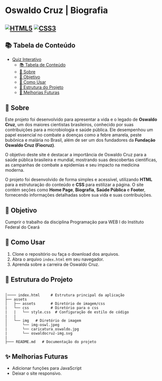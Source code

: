 # Oswaldo Cruz | Biografia

<!-- Project Shields -->

[![HTML5][html-image]][html-url]
[![CSS3][css-image]][css-url]
---

<!-- Table of Contents -->

## 📚 Tabela de Conteúdo

- [Quiz Interativo](#quiz-interativo)
  - [📚 Tabela de Conteúdo](#-tabela-de-conteúdo)
  - [📖 Sobre](#-sobre)
  - [🎯 Objetivo](#-objetivo)
  - [🚀 Como Usar](#-como-usar)
  - [📂 Estrutura do Projeto](#-estrutura-do-projeto)
  - [🚀 Melhorias Futuras](#-melhorias-futuras)


<!-- About Section -->

## 📖 Sobre

Este projeto foi desenvolvido para apresentar a vida e o legado de **Oswaldo Cruz**, um dos maiores cientistas brasileiros, conhecido por suas contribuições para a microbiologia e saúde pública. Ele desempenhou um papel essencial no combate a doenças como a febre amarela, peste bubônica e malária no Brasil, além de ser um dos fundadores da **Fundação Oswaldo Cruz (Fiocruz)**.

O objetivo deste site é destacar a importância de Oswaldo Cruz para a saúde pública brasileira e mundial, mostrando suas descobertas científicas, as campanhas de combate a epidemias e seu impacto na medicina moderna.

O projeto foi desenvolvido de forma simples e acessível, utilizando **HTML** para a estruturação do conteúdo e **CSS** para estilizar a página. O site contém seções como **Home Page**, **Biografia**, **Saúde Pública** e **Footer**, fornecendo informações detalhadas sobre sua vida e suas contribuições.


<!-- Objective Section -->

## 🎯 Objetivo

Cumprir o trabalho da disciplina Programação para WEB I do Instituto Federal do Ceará

<!-- Usage Section -->

## 🚀 Como Usar

1. Clone o repositório ou faça o download dos arquivos.
2. Abra o arquivo `index.html` em seu navegador.
3. Aprenda sobre a carreira de Oswaldo Cruz.


<!-- Project Structure Section -->

## 📂 Estrutura do Projeto

```plaintext

│──── index.html     # Estrutura principal da aplicação
├── assets
│   ├── assets       # Diretório de imagem/css
|   └── css          # Diretório para o css
|   |   └── style.css  # Configuração de estilo de código
|   | 
│   └── img   # Diretório de imagem   
│       └── img-oswl.jpeg
|       └── caricatura_oswaldo.jpg
|       └── oswaldocruz-img.svg   
|
├─── README.md   # Documentação do projeto

```

<!-- Future Improvements Section -->

## ✨ Melhorias Futuras

- Adicionar funções para JavaScript
- Deixar o site responsivo.

<!-- Shields Configuration -->

[html-image]: https://img.shields.io/badge/HTML5-%23E34F26.svg?style=for-the-badge&logo=html5&logoColor=white
[html-url]: https://developer.mozilla.org/en-US/docs/Web/HTML

[css-image]: https://img.shields.io/badge/CSS3-%231572B6.svg?style=for-the-badge&logo=css3&logoColor=white
[css-url]: https://developer.mozilla.org/en-US/docs/Web/CSS

[js-image]: https://img.shields.io/badge/JavaScript-ES6-%23F7DF1E.svg?style=for-the-badge&logo=javascript&logoColor=black
[js-url]: https://developer.mozilla.org/en-US/docs/Web/JavaScript
